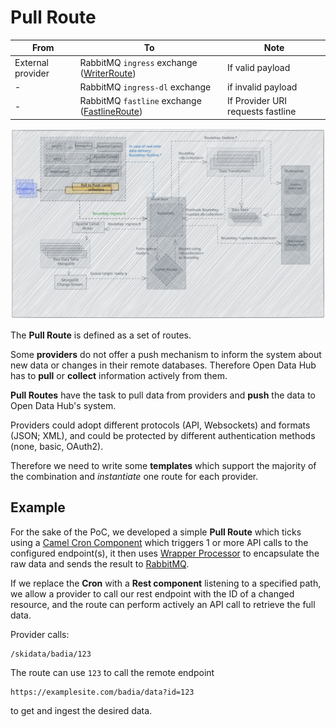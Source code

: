 <!--
SPDX-FileCopyrightText: NOI Techpark <digital@noi.bz.it>

SPDX-License-Identifier: CC0-1.0
-->

# Pull Route

| From | To | Note |
| - | - | - |
| External provider | RabbitMQ `ingress` exchange ([WriterRoute](writer-route.md)) | If valid payload |
| - | RabbitMQ `ingress-dl` exchange | if invalid payload |
| - | RabbitMQ `fastline` exchange ([FastlineRoute](fastline-route.md)) | If Provider URI requests fastline |

![pull-route](../assets/pull-route.svg)

The **Pull Route** is defined as a set of routes.

Some **providers** do not offer a push mechanism to inform the system about new data or changes in their remote databases. Therefore Open Data Hub has to **pull** or **collect** information actively from them.

**Pull Routes** have the task to pull data from providers and **push** the data to Open Data Hub's system.

Providers could adopt different protocols (API, Websockets) and formats (JSON; XML), and could be protected by different authentication methods (none, basic, OAuth2).

Therefore we need to write some **templates** which support the majority of the combination and *instantiate* one route for each provider.

## Example

For the sake of the PoC, we developed a simple **Pull Route** which ticks using a [Camel Cron Component](https://camel.apache.org/components/3.20.x/cron-component.html) which triggers 1 or more API calls to the configured endpoint(s), it then uses [Wrapper Processor](./wrapper-processor.md) to encapsulate the raw data and sends the result to [RabbitMQ](../rabbitmq.md).

If we replace the **Cron** with a **Rest component** listening to a specified path, we allow a provider to call our rest endpoint with the ID of a changed resource, and the route can perform actively an API call to retrieve the full data.

Provider calls:

```
/skidata/badia/123
```

The route can use `123` to call the remote endpoint

```
https://examplesite.com/badia/data?id=123
```

to get and ingest the desired data.